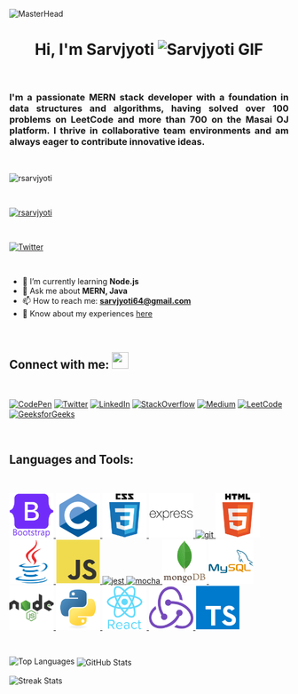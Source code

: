 ![MasterHead](https://user-images.githubusercontent.com/74038190/212284136-03988914-d899-44b4-b1d9-4eeccf656e44.gif)

<h1 align="center">Hi, I'm Sarvjyoti
   <img width="50px" src="https://user-images.githubusercontent.com/74038190/214644152-52f47eb3-5e31-4f47-8758-05c9468d5596.gif" alt="Sarvjyoti GIF" />
</h1>
<br>
<h3 align="justify" >I'm a passionate MERN stack developer with a foundation in data structures and algorithms, having solved over 100 problems on LeetCode and more than 700 on the Masai OJ platform. I thrive in collaborative team environments and am always eager to contribute innovative ideas.</h3>
<br>

<p align="left"> <img src="https://komarev.com/ghpvc/?username=rsarvjyoti&label=Profile%20views&color=0e75b6&style=flat" alt="rsarvjyoti" /> </p>
<br>

<p align="left"> <a href="https://github.com/ryo-ma/github-profile-trophy"><img src="https://github-profile-trophy.vercel.app/?username=rsarvjyoti" alt="rsarvjyoti" /></a> </p>
<br>

<p align="left"> <a href="https://twitter.com/sarvjyoti4" target="blank"><img src="https://img.shields.io/twitter/follow/sarvjyoti4?logo=twitter&style=for-the-badge" alt="Twitter" /></a> </p>
<br>


- 🌱 I’m currently learning **Node.js**
- 💬 Ask me about **MERN, Java**
- 📫 How to reach me: **sarvjyoti64@gmail.com**
- 📄 Know about my experiences [here](https://drive.google.com/file/d/1pc15sr6P2ab4NB2A7OI35UfvYR4Dy-mY/view?usp=sharing)

<br>

## Connect with me: <img width="30px" height="30px" src="https://user-images.githubusercontent.com/74038190/216120981-b9507c36-0e04-4469-8e27-c99271b45ba5.png" />
<br>
<p align="left">
<a href="https://codepen.io/sarvjyoti" target="blank"><img align="center" src="https://raw.githubusercontent.com/rahuldkjain/github-profile-readme-generator/master/src/images/icons/Social/codepen.svg" alt="CodePen" height="50" width="50" /></a>
<a href="https://twitter.com/sarvjyoti4" target="blank"><img align="center" src="https://raw.githubusercontent.com/rahuldkjain/github-profile-readme-generator/master/src/images/icons/Social/twitter.svg" alt="Twitter" height="50" width="50" /></a>
<a href="https://linkedin.com/in/sarvjyoti05/" target="blank"><img align="center" src="https://raw.githubusercontent.com/rahuldkjain/github-profile-readme-generator/master/src/images/icons/Social/linked-in-alt.svg" alt="LinkedIn" height="50" width="50" /></a>
<a href="https://stackoverflow.com/users/25187638/sarv-jyoti" target="blank"><img align="center" src="https://raw.githubusercontent.com/rahuldkjain/github-profile-readme-generator/master/src/images/icons/Social/stack-overflow.svg" alt="StackOverflow" height="50" width="50" /></a>
<a href="https://medium.com/sarvjyoti055" target="blank"><img align="center" src="https://raw.githubusercontent.com/rahuldkjain/github-profile-readme-generator/master/src/images/icons/Social/medium.svg" alt="Medium" height="50" width="50" /></a>
<a href="https://leetcode.com/u/sarvjyoti0508/" target="blank"><img align="center" src="https://raw.githubusercontent.com/rahuldkjain/github-profile-readme-generator/master/src/images/icons/Social/leet-code.svg" alt="LeetCode" height="50" width="50" /></a>
<a href="https://www.geeksforgeeks.org/user/sarvjy4m2j/" target="blank"><img align="center" src="https://raw.githubusercontent.com/rahuldkjain/github-profile-readme-generator/master/src/images/icons/Social/geeks-for-geeks.svg" alt="GeeksforGeeks" height="50" width="50" /></a>
</p>

<br>

## Languages and Tools:
<br>

<p align="left"> 
<a href="https://getbootstrap.com" target="_blank" rel="noreferrer"> <img width="80px" height="80" src="https://raw.githubusercontent.com/devicons/devicon/master/icons/bootstrap/bootstrap-plain-wordmark.svg" alt="bootstrap" width="40" height="40"/> </a> 
<a href="https://www.cprogramming.com/" target="_blank" rel="noreferrer"> <img width="80px" height="80" src="https://raw.githubusercontent.com/devicons/devicon/master/icons/c/c-original.svg" alt="c" width="40" height="40"/> </a> 
<a href="https://www.w3schools.com/css/" target="_blank" rel="noreferrer"> <img width="80px" height="80" src="https://raw.githubusercontent.com/devicons/devicon/master/icons/css3/css3-original-wordmark.svg" alt="css3" width="40" height="40"/> </a> 
<a href="https://expressjs.com" target="_blank" rel="noreferrer"> <img width="80px" height="80" src="https://raw.githubusercontent.com/devicons/devicon/master/icons/express/express-original-wordmark.svg" alt="express" width="40" height="40"/> </a> 
<a href="https://git-scm.com/" target="_blank" rel="noreferrer"> <img width="80px" height="80" src="https://www.vectorlogo.zone/logos/git-scm/git-scm-icon.svg" alt="git" width="40" height="40"/> </a> 
<a href="https://www.w3.org/html/" target="_blank" rel="noreferrer"> <img width="80px" height="80" src="https://raw.githubusercontent.com/devicons/devicon/master/icons/html5/html5-original-wordmark.svg" alt="html5" width="40" height="40"/> </a> 
<a href="https://www.java.com" target="_blank" rel="noreferrer"> <img width="80px" height="80" src="https://raw.githubusercontent.com/devicons/devicon/master/icons/java/java-original.svg" alt="java" width="40" height="40"/> </a> 
<a href="https://developer.mozilla.org/en-US/docs/Web/JavaScript" target="_blank" rel="noreferrer"> <img width="80px" height="80" src="https://raw.githubusercontent.com/devicons/devicon/master/icons/javascript/javascript-original.svg" alt="javascript" width="40" height="40"/> </a> 
<a href="https://jestjs.io" target="_blank" rel="noreferrer"> <img width="80px" height="80" src="https://www.vectorlogo.zone/logos/jestjsio/jestjsio-icon.svg" alt="jest" width="40" height="40"/> </a> 
<a href="https://mochajs.org" target="_blank" rel="noreferrer"> <img width="80px" height="80" src="https://www.vectorlogo.zone/logos/mochajs/mochajs-icon.svg" alt="mocha" width="40" height="40"/> </a> 
<a href="https://www.mongodb.com/" target="_blank" rel="noreferrer"> <img width="80px" height="80" src="https://raw.githubusercontent.com/devicons/devicon/master/icons/mongodb/mongodb-original-wordmark.svg" alt="mongodb" width="40" height="40"/> </a> 
<a href="https://www.mysql.com/" target="_blank" rel="noreferrer"> <img width="80px" height="80" src="https://raw.githubusercontent.com/devicons/devicon/master/icons/mysql/mysql-original-wordmark.svg" alt="mysql" width="40" height="40"/> </a> 
<a href="https://nodejs.org" target="_blank" rel="noreferrer"> <img width="80px" height="80" src="https://raw.githubusercontent.com/devicons/devicon/master/icons/nodejs/nodejs-original-wordmark.svg" alt="nodejs" width="40" height="40"/> </a> 
<a href="https://www.python.org" target="_blank" rel="noreferrer"> <img width="80px" height="80" src="https://raw.githubusercontent.com/devicons/devicon/master/icons/python/python-original.svg" alt="python" width="40" height="40"/> </a> 
<a href="https://reactjs.org/" target="_blank" rel="noreferrer"> <img width="80px" height="80" src="https://raw.githubusercontent.com/devicons/devicon/master/icons/react/react-original-wordmark.svg" alt="react" width="40" height="40"/> </a> 
<a href="https://redux.js.org" target="_blank" rel="noreferrer"> <img width="80px" height="80" src="https://raw.githubusercontent.com/devicons/devicon/master/icons/redux/redux-original.svg" alt="redux" width="40" height="40"/> </a> 
<a href="https://www.typescriptlang.org/" target="_blank" rel="noreferrer"> <img width="80px" height="80" src="https://raw.githubusercontent.com/devicons/devicon/master/icons/typescript/typescript-original.svg" alt="typescript" width="40" height="40"/> </a> 
</p>
<br>


<p><img align="left" src="https://github-readme-stats.vercel.app/api/top-langs?username=rsarvjyoti&show_icons=true&locale=en&layout=compact" alt="Top Languages" /></p>

<p>&nbsp;<img align="center" src="https://github-readme-stats.vercel.app/api?username=rsarvjyoti&show_icons=true&locale=en" alt="GitHub Stats" /></p>

<p><img align="center" src="https://github-readme-streak-stats.herokuapp.com/?user=rsarvjyoti&" alt="Streak Stats" /></p>
